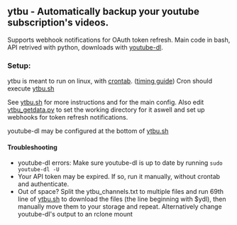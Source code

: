 ## ytbu - Automatically backup your youtube subscription's videos.
Supports webhook notifications for OAuth token refresh. Main code in bash, API retrived with python, downloads with [youtube-dl](https://github.com/rg3/youtube-dl).

### Setup:
ytbu is meant to run on linux, with [crontab](https://www.ostechnix.com/a-beginners-guide-to-cron-jobs/). ([timing guide](https://crontab.guru/))
Cron should execute [ytbu.sh](ytbu.sh)

See [ytbu.sh](ytbu.sh) for more instructions and for the main config.
Also edit [ytbu_getdata.py](ytbu_getdata.py) to set the working directory for it aswell and set up webhooks for token refresh notifications.

youtube-dl may be configured at the bottom of [ytbu.sh](ytbu.sh)

#### Troubleshooting
 - youtube-dl errors: Make sure youtube-dl is up to date by running `sudo youtube-dl -U`
 - Your API token may be expired. If so, run it manually, without crontab and authenticate.
 - Out of space? Split the ytbu_channels.txt to multiple files and run 69th line of [ytbu.sh](ytbu.sh) to download the files (the line beginning with $ydl), then manually move them to your storage and repeat. Alternatively change youtube-dl's output to an rclone mount
